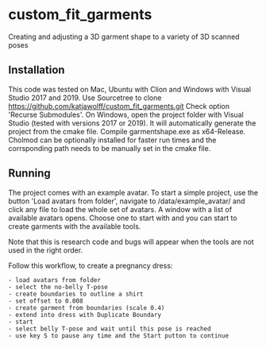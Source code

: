 # custom_fit_garments
Creating and adjusting a 3D garment shape to a variety of 3D scanned poses


## Installation 
This code was tested on Mac, Ubuntu with Clion and Windows with Visual Studio 2017 and 2019. 
Use Sourcetree to clone https://github.com/katjawolff/custom_fit_garments.git
Check option 'Recurse Submodules'.
On Windows, open the project folder with Visual Studio (tested with versions 2017 or 2019). It will automatically generate the project from the cmake file. Compile garmentshape.exe as x64-Release.
Cholmod can be optionally installed for faster run times and the corrsponding path needs to be manually set in the cmake file. 

## Running 
The project comes with an example avatar. To start a simple project, use the button 'Load avatars from folder', navigate to /data/example_avatar/ and click any file to load the whole set of avatars. A window with a list of available avatars opens. Choose one to start with and you can start to create garments with the available tools. 

Note that this is research code and bugs will appear when the tools are not used in the right order. 

Follow this workflow, to create a pregnancy dress:

	- load avatars from folder
	- select the no-belly T-pose
	- create boundaries to outline a shirt 
	- set offset to 0.008
	- create garment from boundaries (scale 0.4)
	- extend into dress with Duplicate Boundary
	- start
	- select belly T-pose and wait until this pose is reached
	- use key S to pause any time and the Start putton to continue
